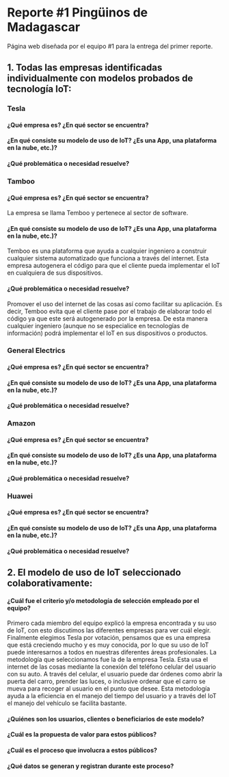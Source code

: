 # Reporte #1 Pingüinos de Madagascar
Página web diseñada por el equipo #1 para la entrega del primer reporte.

## 1. Todas las empresas identificadas individualmente con modelos probados de tecnología IoT:
### Tesla
#### ¿Qué empresa es? ¿En qué sector se encuentra?

#### ¿En qué consiste su modelo de uso de IoT? ¿Es una App, una plataforma en la nube, etc.)?

#### ¿Qué problemática o necesidad resuelve?


### Tamboo
#### ¿Qué empresa es? ¿En qué sector se encuentra?
La empresa se llama Temboo y pertenece al sector de software.
#### ¿En qué consiste su modelo de uso de IoT? ¿Es una App, una plataforma en la nube, etc.)?
Temboo es una plataforma que ayuda a cualquier ingeniero a construir cualquier sistema automatizado que funciona a través del internet. Esta empresa autogenera el código para que el cliente pueda implementar el IoT en cualquiera de sus dispositivos.
#### ¿Qué problemática o necesidad resuelve?
Promover el uso del internet de las cosas así como facilitar su aplicación. Es decir, Temboo evita que el cliente pase por el trabajo de elaborar todo el código ya que este será autogenerado por la empresa. De esta manera cualquier ingeniero (aunque no se especialice en tecnologías de información) podrá implementar el IoT en sus dispositivos o productos.

### General Electrics
#### ¿Qué empresa es? ¿En qué sector se encuentra?

#### ¿En qué consiste su modelo de uso de IoT? ¿Es una App, una plataforma en la nube, etc.)?

#### ¿Qué problemática o necesidad resuelve?


### Amazon
#### ¿Qué empresa es? ¿En qué sector se encuentra?

#### ¿En qué consiste su modelo de uso de IoT? ¿Es una App, una plataforma en la nube, etc.)?

#### ¿Qué problemática o necesidad resuelve?


### Huawei
#### ¿Qué empresa es? ¿En qué sector se encuentra?

#### ¿En qué consiste su modelo de uso de IoT? ¿Es una App, una plataforma en la nube, etc.)?

#### ¿Qué problemática o necesidad resuelve?


## 2. El modelo de uso de IoT seleccionado colaborativamente:
#### ¿Cuál fue el criterio y/o metodología de selección empleado por el equipo?
Primero cada miembro del equipo explicó la empresa encontrada y su uso de IoT, con esto discutimos las diferentes empresas para ver cuál elegir. Finalmente elegimos Tesla por votación, pensamos que es una empresa que está creciendo mucho y es muy conocida, por lo que su uso de IoT puede interesarnos a todos en nuestras diferentes áreas profesionales. 
La metodología que seleccionamos fue la de la empresa Tesla. Esta usa el internet de las cosas mediante la conexión del teléfono celular del usuario con su auto. A través del celular, el usuario puede dar órdenes como abrir la puerta del carro, prender las luces, o inclusive ordenar que el carro se mueva para recoger al usuario en el punto que desee. Esta metodología ayuda a la eficiencia en el manejo del tiempo del usuario y a través del IoT el manejo del vehículo se facilita bastante.

#### ¿Quiénes son los usuarios, clientes o beneficiarios de este modelo?

#### ¿Cuál es la propuesta de valor para estos públicos?

#### ¿Cuál es el proceso que involucra a estos públicos?

#### ¿Qué datos se generan y registran durante este proceso?
